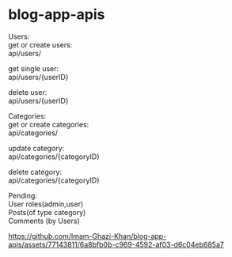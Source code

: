 ﻿# blog-app-apis
 

Users:\
get or create users:\
api/users/

get single user:\
api/users/{userID}

delete user:\
api/users/{userID}

Categories:\
get or create categories:\
api/categories/

update category:\
api/categories/{categoryID}

delete category:\
api/categories/{categoryID}


Pending:\
User roles(admin,user)\
Posts(of type category)\
Comments (by Users)




https://github.com/Imam-Ghazi-Khan/blog-app-apis/assets/77143811/6a8bfb0b-c969-4592-af03-d6c04eb685a7







